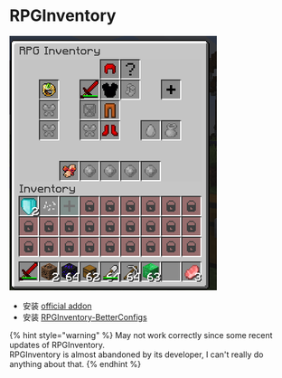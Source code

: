 # RPGInventory

![](../../.gitbook/assets/image%20%2817%29.png)

* 安装 [official addon ](https://www.spigotmc.org/resources/addon-rpginventory-compatibility-for-itemsadder.84701/)
* 安装 [RPGInventory-BetterConfigs](https://www.spigotmc.org/resources/rpginventory-betterconfigs.85230/)

{% hint style="warning" %}
May not work correctly since some recent updates of RPGInventory.  
RPGInventory is almost abandoned by its developer, I can't really do anything about that.
{% endhint %}

